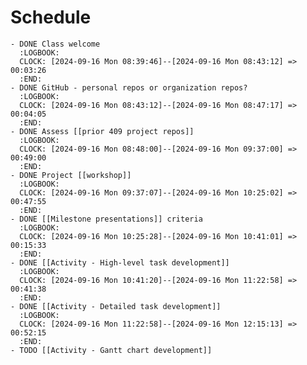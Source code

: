 # Schedule
	- DONE Class welcome
	  :LOGBOOK:
	  CLOCK: [2024-09-16 Mon 08:39:46]--[2024-09-16 Mon 08:43:12] =>  00:03:26
	  :END:
	- DONE GitHub - personal repos or organization repos?
	  :LOGBOOK:
	  CLOCK: [2024-09-16 Mon 08:43:12]--[2024-09-16 Mon 08:47:17] =>  00:04:05
	  :END:
	- DONE Assess [[prior 409 project repos]]
	  :LOGBOOK:
	  CLOCK: [2024-09-16 Mon 08:48:00]--[2024-09-16 Mon 09:37:00] =>  00:49:00
	  :END:
	- DONE Project [[workshop]]
	  :LOGBOOK:
	  CLOCK: [2024-09-16 Mon 09:37:07]--[2024-09-16 Mon 10:25:02] =>  00:47:55
	  :END:
	- DONE [[Milestone presentations]] criteria
	  :LOGBOOK:
	  CLOCK: [2024-09-16 Mon 10:25:28]--[2024-09-16 Mon 10:41:01] =>  00:15:33
	  :END:
	- DONE [[Activity - High-level task development]]
	  :LOGBOOK:
	  CLOCK: [2024-09-16 Mon 10:41:20]--[2024-09-16 Mon 11:22:58] =>  00:41:38
	  :END:
	- DONE [[Activity - Detailed task development]]
	  :LOGBOOK:
	  CLOCK: [2024-09-16 Mon 11:22:58]--[2024-09-16 Mon 12:15:13] =>  00:52:15
	  :END:
	- TODO [[Activity - Gantt chart development]]